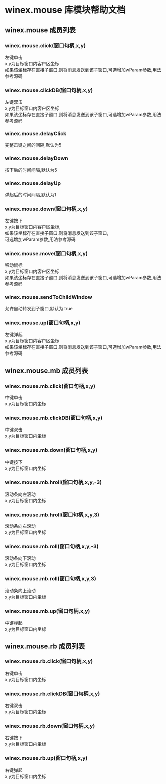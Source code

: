 # winex.mouse 库模块帮助文档

<a id="winex.mouse"></a>
## winex.mouse 成员列表


<a id="winex.mouse.click"></a>
### winex.mouse.click(窗口句柄,x,y) 
 左键单击  
x,y为目标窗口内客户区坐标  
如果该坐标存在直接子窗口,则将消息发送到该子窗口,可选增加wParam参数,用法参考源码

<a id="winex.mouse.clickDB"></a>
### winex.mouse.clickDB(窗口句柄,x,y) 
 左键双击  
x,y为目标窗口内客户区坐标  
如果该坐标存在直接子窗口,则将消息发送到该子窗口,可选增加wParam参数,用法参考源码

<a id="winex.mouse.delayClick"></a>
### winex.mouse.delayClick 
 完整击键之间的间隔,默认为5

<a id="winex.mouse.delayDown"></a>
### winex.mouse.delayDown 
 按下后的时间间隔,默认为5

<a id="winex.mouse.delayUp"></a>
### winex.mouse.delayUp 
 弹起后的时间间隔,默认为1

<a id="winex.mouse.down"></a>
### winex.mouse.down(窗口句柄,x,y) 
 左键按下  
x,y为目标窗口内客户区坐标,  
如果该坐标存在直接子窗口,则将消息发送到该子窗口,  
可选增加wParam参数,用法参考源码

<a id="winex.mouse.move"></a>
### winex.mouse.move(窗口句柄,x,y) 
 移动鼠标  
x,y为目标窗口内客户区坐标  
如果该坐标存在直接子窗口,则将消息发送到该子窗口,可选增加wParam参数,用法参考源码

<a id="winex.mouse.sendToChildWindow"></a>
### winex.mouse.sendToChildWindow 
 允许自动转发到子窗口,默认为 true

<a id="winex.mouse.up"></a>
### winex.mouse.up(窗口句柄,x,y) 
 左键弹起  
x,y为目标窗口内客户区坐标  
如果该坐标存在直接子窗口,则将消息发送到该子窗口,可选增加wParam参数,用法参考源码

<a id="winex.mouse.mb"></a>
## winex.mouse.mb 成员列表


<a id="winex.mouse.mb.click"></a>
### winex.mouse.mb.click(窗口句柄,x,y) 
 中键单击  
x,y为目标窗口内坐标

<a id="winex.mouse.mb.clickDB"></a>
### winex.mouse.mb.clickDB(窗口句柄,x,y) 
 中键双击  
x,y为目标窗口内坐标

<a id="winex.mouse.mb.down"></a>
### winex.mouse.mb.down(窗口句柄,x,y) 
 中键按下  
x,y为目标窗口内坐标

<a id="winex.mouse.mb.hroll"></a>
### winex.mouse.mb.hroll(窗口句柄,x,y,-3) 
 滚动条向左滚动  
x,y为目标窗口内坐标

<a id="winex.mouse.mb.hroll"></a>
### winex.mouse.mb.hroll(窗口句柄,x,y,3) 
 滚动条向右滚动  
x,y为目标窗口内坐标

<a id="winex.mouse.mb.roll"></a>
### winex.mouse.mb.roll(窗口句柄,x,y,-3) 
 滚动条向下滚动  
x,y为目标窗口内坐标

<a id="winex.mouse.mb.roll"></a>
### winex.mouse.mb.roll(窗口句柄,x,y,3) 
 滚动条向上滚动  
x,y为目标窗口内坐标

<a id="winex.mouse.mb.up"></a>
### winex.mouse.mb.up(窗口句柄,x,y) 
 中键弹起  
x,y为目标窗口内坐标

<a id="winex.mouse.rb"></a>
## winex.mouse.rb 成员列表


<a id="winex.mouse.rb.click"></a>
### winex.mouse.rb.click(窗口句柄,x,y) 
 右键单击  
x,y为目标窗口内坐标

<a id="winex.mouse.rb.clickDB"></a>
### winex.mouse.rb.clickDB(窗口句柄,x,y) 
 右键双击  
x,y为目标窗口内坐标

<a id="winex.mouse.rb.down"></a>
### winex.mouse.rb.down(窗口句柄,x,y) 
 右键按下  
x,y为目标窗口内坐标

<a id="winex.mouse.rb.up"></a>
### winex.mouse.rb.up(窗口句柄,x,y) 
 右键弹起  
x,y为目标窗口内坐标
